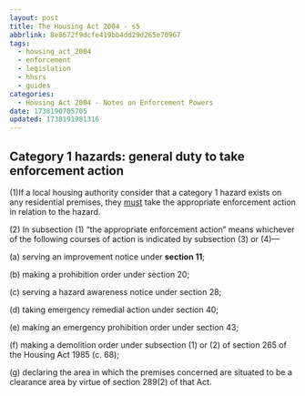 ```yaml
---
layout: post
title: The Housing Act 2004 - s5
abbrlink: 8e8672f9dcfe419bb4dd29d265e70967
tags:
  - housing_act_2004
  - enforcement
  - legislation
  - hhsrs
  - guides
categories:
  - Housing Act 2004 - Notes on Enforcement Powers
date: 1738190705705
updated: 1738191981316
---
```


## Category 1 hazards: general duty to take enforcement action

(1)If a local housing authority consider that a category 1 hazard exists on any residential premises, they <u>must</u> take the appropriate enforcement action in relation to the hazard.

(2) In subsection (1) “the appropriate enforcement action” means whichever of the following courses of action is indicated by subsection (3) or (4)—

(a) serving an improvement notice under **section 11**;

(b) making a prohibition order under section 20;

(c) serving a hazard awareness notice under section 28;

(d) taking emergency remedial action under section 40;

(e) making an emergency prohibition order under section 43;

(f) making a demolition order under subsection (1) or (2) of section 265 of the Housing Act 1985 (c. 68);

(g) declaring the area in which the premises concerned are situated to be a clearance area by virtue of section 289(2) of that Act.

